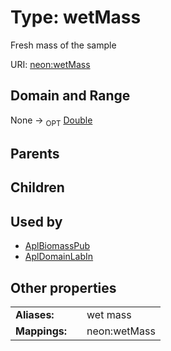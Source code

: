 
# Type: wetMass


Fresh mass of the sample

URI: [neon:wetMass](https://data.neonscience.org/wetMass)


## Domain and Range

None ->  <sub>OPT</sub> [Double](types/Double.md)

## Parents


## Children


## Used by

 * [AplBiomassPub](AplBiomassPub.md)
 * [AplDomainLabIn](AplDomainLabIn.md)

## Other properties

|  |  |  |
| --- | --- | --- |
| **Aliases:** | | wet mass |
| **Mappings:** | | neon:wetMass |

